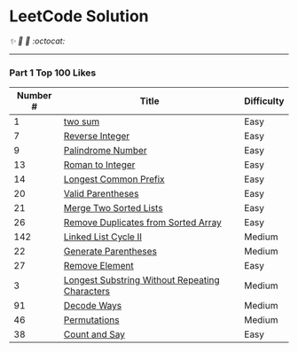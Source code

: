 # LeetCode Solution

_:sparkles: :rocket: :metal: :octocat:_

----
### Part 1 Top 100 Likes 
Number # | Title | Difficulty
--|-------|-------------
1| [two sum](../master/notes/1_twosum.md)| Easy
7| [Reverse Integer]() | Easy
9| [Palindrome Number ]() | Easy
13| [Roman to Integer]() | Easy
14| [Longest Common Prefix]()|Easy
20| [Valid Parentheses]() | Easy
21| [Merge Two Sorted Lists]() | Easy
26| [Remove Duplicates from Sorted Array]()| Easy
142| [Linked List Cycle II]() | Medium
22| [Generate Parentheses](../master/notes/22_Generate%20Parentheses.md)|Medium
27 | [Remove Element]()| Easy
3 | [Longest Substring Without Repeating Characters](../master/notes/3_Longest%20Substring%20Without%20Repeating%20Characters.md) | Medium
91 | [Decode Ways](../master/notes/91_Decode%20Ways.md) | Medium
46 | [Permutations](../master/notes/46_Permutations.md) | Medium
38 | [Count and Say](../master/notes/38_Count%20and520Say.md) | Easy

<!--
-----------
-----------
### By Topic
#### Array and Matrix
* [200. Number of Islands]()
* 


####  Stack and Queue
*
*


#### Linked List 
*



#### Tree
*



#### DFS BFS
*


#### Two Pointers
*




#### Dynamic Programming
*
*



#### String
*
*
*


#### Top Interviews Question- Hard
*
*
--->








<!---## 剑指offer Java版本
-编号 | 题目 |
--|-------|
-6 | [从尾到头打印链表](../master/剑指offer_java版/6_从尾到头打印链表.md)
-9 | [两个栈实现队列](../master/剑指offer_java版/9_两个栈实现队列.md)
--->
